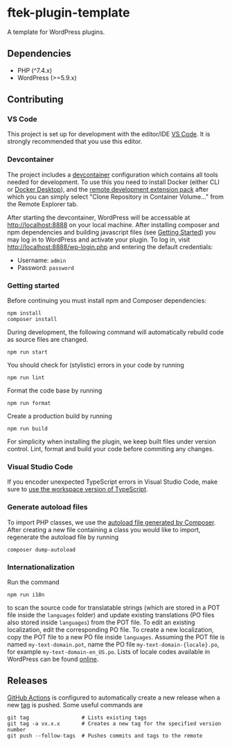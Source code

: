 # ftek-plugin-template

A template for WordPress plugins.

## Dependencies

-   PHP (^7.4.x)
-   WordPress (>=5.9.x)

## Contributing

### VS Code

This project is set up for development with the editor/IDE [VS Code](https://code.visualstudio.com/). It is strongly recommended that you use this editor.

### Devcontainer

The project includes a [devcontainer](https://code.visualstudio.com/docs/remote/create-dev-container) configuration which contains all tools needed for development. To use this you need to install Docker (either CLI or [Docker Desktop](https://www.docker.com/products/docker-desktop/)), and the [remote development extension pack](https://marketplace.visualstudio.com/items?itemName=ms-vscode-remote.vscode-remote-extensionpack) after which you can simply select "Clone Repository in Container Volume..." from the Remote Explorer tab.

After starting the devcontainer, WordPress will be accessable at <http://localhost:8888> on your local machine. After installing composer and npm dependencies and building javascript files (see [Getting Started](#getting-started)) you may log in to WordPress and activate your plugin. To log in, visit <http://localhost:8888/wp-login.php> and entering the default credentials:

-   Username: `admin`
-   Password: `password`

### Getting started

Before continuing you must install npm and Composer dependencies:

```console
npm install
composer install
```

During development, the following command will automatically rebuild code as source files are changed.

```console
npm run start
```

You should check for (stylistic) errors in your code by running

```console
npm run lint
```

Format the code base by running

```console
npm run format
```

Create a production build by running

```console
npm run build
```

For simplicity when installing the plugin, we keep built files under version control. Lint, format and build your code before commiting any changes.

### Visual Studio Code

If you encoder unexpected TypeScript errors in Visual Studio Code, make sure to [use the workspace version of TypeScript](https://code.visualstudio.com/docs/typescript/typescript-compiling#_using-the-workspace-version-of-typescript).

### Generate autoload files

To import PHP classes, we use the [autoload file generated by Composer](https://getcomposer.org/doc/01-basic-usage.md#autoloading). After creating a new file containing a class you would like to import, regenerate the autoload file by running

```console
composer dump-autoload
```

### Internationalization

Run the command

```console
npm run i18n
```

to scan the source code for translatable strings (which are stored in a POT file inside the `languages` folder) and update existing translations (PO files also stored inside `languages`) from the POT file. To edit an existing localization, edit the corresponding PO file. To create a new localization, copy the POT file to a new PO file inside `languages`. Assuming the POT file is named `my-text-domain.pot`, name the PO file `my-text-domain-{locale}.po`, for example `my-text-domain-en_US.po`. Lists of locale codes available in WordPress can be found [online](https://wpastra.com/docs/complete-list-wordpress-locale-codes/).

## Releases

[GitHub Actions](https://github.com/features/actions) is configured to automatically create a new release when a new [tag](https://git-scm.com/book/en/v2/Git-Basics-Tagging) is pushed. Some useful commands are

```console
git tag                 # Lists existing tags
git tag -a vx.x.x       # Creates a new tag for the specified version number
git push --follow-tags  # Pushes commits and tags to the remote
```
